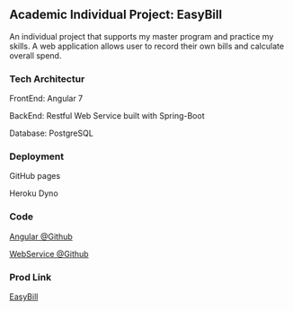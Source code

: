 ## Academic Individual Project: EasyBill

An individual project that supports my master program and practice my skills.
A web application allows user to record their own bills and calculate overall spend.

### Tech Architectur

FrontEnd: Angular 7

BackEnd: Restful Web Service built with Spring-Boot

Database: PostgreSQL

### Deployment
GitHub pages

Heroku Dyno

### Code
[Angular @Github](https://github.com/guxiaoxu/easybill_angular)

[WebService @Github](https://github.com/guxiaoxu/easybill_rest)

### Prod Link
[EasyBill](https://guxiaoxu.github.io/easybill_angular)

